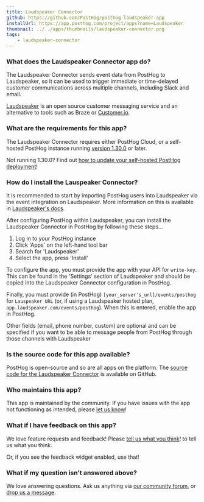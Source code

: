 ```yaml
---
title: Laudspeaker Connector
github: https://github.com/PostHog/posthog-laudspeaker-app
installUrl: https://app.posthog.com/project/apps?name=Laudspeaker
thumbnail: ../../apps/thumbnails/laudspeaker-connector.png
tags:
    - laudspeaker-connector
---
```


### What does the Laudspeaker Connector app do?

The Laudspeaker Connector sends event data from PostHog to Laudspeaker, so it can be used to trigger immediate or time-delayed customer communications across multiple channels, including Slack and email. 

[Laudspeaker](https://laudspeaker.com/) is an open source customer messaging service and an alternative to tools such as Braze or [Customer.io](/apps/customer-io). 

### What are the requirements for this app?

The Laudspeaker Connector requires either PostHog Cloud, or a self-hosted PostHog instance running [version 1.30.0](https://posthog.com/blog/the-posthog-array-1-30-0) or later.

Not running 1.30.0? Find out [how to update your self-hosted PostHog deployment](https://posthog.com/docs/runbook/upgrading-posthog)!

### How do I install the Lauspeaker Connector?

It is recommended to start by importing PostHog users into Laudspeaker via the event integration on Laudspeaker. More information on this is available in [Laudspeaker's docs](https://laudspeaker.com/docs/).

After configuring PostHog within Laudspeaker, you can install the Laudspeaker Connector in PostHog by following these steps...

1. Log in to your PostHog instance
2. Click 'Apps' on the left-hand tool bar
3. Search for 'Laudspeaker'
4. Select the app, press 'Install'

To configure the app, you must provide the app with your API for `write-key`. This can be found in the 'Settings' section of Laudspeaker and should be copied into the Laudspeaker Connector configuration in PostHog. 

Finally, you must provide (in PostHog) `[your_server's_url]/events/posthog` for `Lauspeaker URL` (or, if using a Laudspeaker hosted plan, `app.laudspeaker.com/events/posthog`). When this is entered, enable the app in PostHog. 

Other fields (email, phone number, custom) are optional and can be specified if you want to be able to message people from PostHog through those channels with Laudspeaker

### Is the source code for this app available?

PostHog is open-source and so are all apps on the platform. The [source code for the Laudspeaker Connector](https://github.com/PostHog/posthog-laudspeaker-app) is available on GitHub.

### Who maintains this app?

This app is maintained by the community. If you have issues with the app not functioning as intended, please [let us know](http://app.posthog.com/home#supportModal)!

### What if I have feedback on this app?

We love feature requests and feedback! Please [tell us what you think](http://app.posthog.com/home#supportModal)! to tell us what you think.

Or, if you see the feedback widget enabled, use that!

### What if my question isn't answered above?

We love answering questions. Ask us anything via [our community forum](/questions), or [drop us a message](http://app.posthog.com/home#supportModal). 